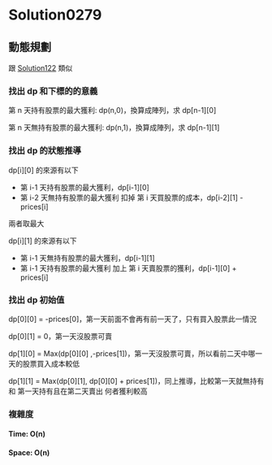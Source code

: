 # Solution0279

## 動態規劃

跟 [Solution122](Solution0122.md) 類似

### 找出 dp 和下標的的意義

第 n 天持有股票的最大獲利: dp(n,0)，換算成陣列，求 dp[n-1][0]

第 n 天無持有股票的最大獲利: dp(n,1)，換算成陣列，求 dp[n-1][1]

### 找出 dp 的狀態推導

dp[i][0] 的來源有以下
- 第 i-1 天持有股票的最大獲利，dp[i-1][0]
- 第 i-2 天無持有股票的最大獲利 扣掉 第 i 天買股票的成本，dp[i-2][1] - prices[i]

兩者取最大

dp[i][1] 的來源有以下
- 第 i-1 天無持有股票的最大獲利，dp[i-1][1]
- 第 i-1 天持有股票的最大獲利 加上 第 i 天賣股票的獲利，dp[i-1][0] + prices[i]

### 找出 dp 初始值

dp[0][0] = -prices[0]，第一天前面不會再有前一天了，只有買入股票此一情況

dp[0][1] = 0，第一天沒股票可賣

dp[1][0] = Max(dp[0][0] ,-prices[1])，第一天沒股票可賣，所以看前二天中哪一天的股票買入成本較低

dp[1][1] = Max(dp[0][1], dp[0][0] + prices[1])，同上推導，比較第一天就無持有 和 第一天持有且在第二天賣出 何者獲利較高

### 複雜度

#### Time: O(n)

#### Space: O(n)